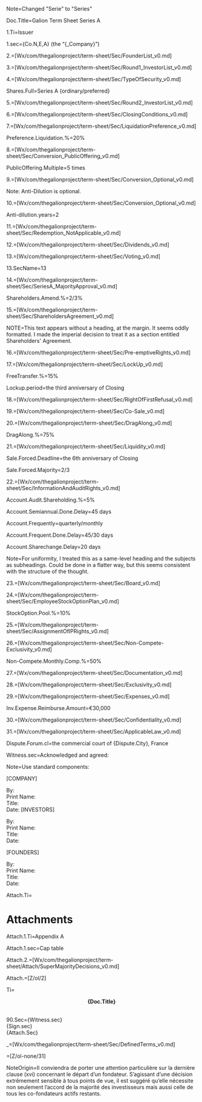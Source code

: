 Note=Changed "Serie" to "Series"

Doc.Title=Galion Term Sheet Series A

1.Ti=Issuer

1.sec={Co.N,E,A}  (the “{_Company}”)

2.=[Wx/com/thegalionproject/term-sheet/Sec/FounderList_v0.md]

3.=[Wx/com/thegalionproject/term-sheet/Sec/Round1_InvestorList_v0.md]

4.=[Wx/com/thegalionproject/term-sheet/Sec/TypeOfSecurity_v0.md]

Shares.Full=Series A {ordinary/preferred}

5.=[Wx/com/thegalionproject/term-sheet/Sec/Round2_InvestorList_v0.md]

6.=[Wx/com/thegalionproject/term-sheet/Sec/ClosingConditions_v0.md]

7.=[Wx/com/thegalionproject/term-sheet/Sec/LiquidationPreference_v0.md]

Preference.Liquidation.%=20%

8.=[Wx/com/thegalionproject/term-sheet/Sec/Conversion_PublicOffering_v0.md]

PublicOffering.Multiple=5 times

9.=[Wx/com/thegalionproject/term-sheet/Sec/Conversion_Optional_v0.md]

Note: Anti-Dilution is optional.

10.=[Wx/com/thegalionproject/term-sheet/Sec/Conversion_Optional_v0.md]

Anti-dilution.years=2

11.=[Wx/com/thegalionproject/term-sheet/Sec/Redemption_NotApplicable_v0.md]

12.=[Wx/com/thegalionproject/term-sheet/Sec/Dividends_v0.md]

13.=[Wx/com/thegalionproject/term-sheet/Sec/Voting_v0.md]

13.SecName=13

14.=[Wx/com/thegalionproject/term-sheet/Sec/SeriesA_MajorityApproval_v0.md]

Shareholders.Amend.%=2/3%

15.=[Wx/com/thegalionproject/term-sheet/Sec/ShareholdersAgreement_v0.md]

NOTE=This text appears without a heading, at the margin.  It seems oddly formatted.  I made the imperial decision to treat it as a section entitled Shareholders' Agreement. 

16.=[Wx/com/thegalionproject/term-sheet/Sec/Pre-emptiveRights_v0.md]

17.=[Wx/com/thegalionproject/term-sheet/Sec/LockUp_v0.md]

FreeTransfer.%=15%

Lockup.period=the third anniversary of Closing

18.=[Wx/com/thegalionproject/term-sheet/Sec/RightOfFirstRefusal_v0.md]

19.=[Wx/com/thegalionproject/term-sheet/Sec/Co-Sale_v0.md]

20.=[Wx/com/thegalionproject/term-sheet/Sec/DragAlong_v0.md]

DragAlong.%=75%

21.=[Wx/com/thegalionproject/term-sheet/Sec/Liquidity_v0.md]

Sale.Forced.Deadline=the 6th anniversary of Closing

Sale.Forced.Majority=2/3

22.=[Wx/com/thegalionproject/term-sheet/Sec/InformationAndAuditRights_v0.md]

Account.Audit.Shareholding.%=5%

Account.Semiannual.Done.Delay=45 days

Account.Frequently=quarterly/monthly

Account.Frequent.Done.Delay=45/30 days

Account.Sharechange.Delay=20 days

Note=For uniformity, I treated this as a same-level heading and the subjects as subheadings.  Could be done in a flatter way, but this seems consistent with the structure of the thought.

23.=[Wx/com/thegalionproject/term-sheet/Sec/Board_v0.md]

24.=[Wx/com/thegalionproject/term-sheet/Sec/EmployeeStockOptionPlan_v0.md]

StockOption.Pool.%=10%

25.=[Wx/com/thegalionproject/term-sheet/Sec/AssignmentOfIPRights_v0.md]

26.=[Wx/com/thegalionproject/term-sheet/Sec/Non-Compete-Exclusivity_v0.md]

Non-Compete.Monthly.Comp.%=50%

27.=[Wx/com/thegalionproject/term-sheet/Sec/Documentation_v0.md]

28.=[Wx/com/thegalionproject/term-sheet/Sec/Exclusivity_v0.md]

29.=[Wx/com/thegalionproject/term-sheet/Sec/Expenses_v0.md]

Inv.Expense.Reimburse.Amount=€30,000

30.=[Wx/com/thegalionproject/term-sheet/Sec/Confidentiality_v0.md]

31.=[Wx/com/thegalionproject/term-sheet/Sec/ApplicableLaw_v0.md]

Dispute.Forum.cl=the commercial court of {Dispute.City}, France

Witness.sec=Acknowledged and agreed:

Note=Use standard components:


[COMPANY]

By:					 
Print Name:				
Title:					 
Date: 						[INVESTORS]

By:					 
Print Name:				
Title:					 
Date: 					

[FOUNDERS]

By:					 
Print Name:				
Title:					 
Date: 					
 
Attach.Ti=<h1>Attachments</h1>

Attach.1.Ti=Appendix A

Attach.1.sec=Cap table

Attach.2.=[Wx/com/thegalionproject/term-sheet/Attach/SuperMajorityDecisions_v0.md]

Attach.=[Z/ol/2]

Ti=<b><center>{Doc.Title}</center></b><br>

90.Sec={Witness.sec}<br>{Sign.sec}<br>{Attach.Sec}

_=[Wx/com/thegalionproject/term-sheet/Sec/DefinedTerms_v0.md]

=[Z/ol-none/31]

NoteOrigin=Il conviendra de porter une attention particulière sur la dernière clause (xvi) concernant le départ d’un fondateur. S’agissant d’une décision extrêmement sensible à tous points de vue, il est suggéré qu’elle nécessite non seulement l’accord de la majorité des investisseurs mais aussi celle de tous les co-fondateurs actifs restants.